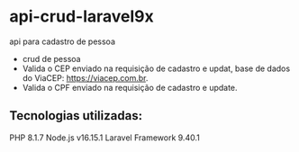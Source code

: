 # api-crud-laravel9x

api para cadastro de pessoa

- crud de pessoa
- Valida o CEP enviado na requisição de cadastro e updat, base de dados do ViaCEP: https://viacep.com.br.
- Valida o CPF enviado na requisição de cadastro e update.

## Tecnologias utilizadas:

PHP 8.1.7
Node.js v16.15.1
Laravel Framework 9.40.1
